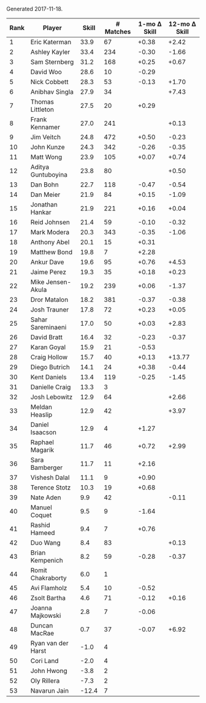 Generated 2017-11-18.

| Rank | Player             | Skill | # Matches | 1-mo Δ Skill | 12-mo Δ Skill |
|------|--------------------|-------|-----------|--------------|---------------|
|    1 | Eric Katerman      |  33.9 |        67 |        +0.38 |         +2.42 |
|    2 | Ashley Kayler      |  33.4 |       234 |        -0.30 |         -1.66 |
|    3 | Sam Sternberg      |  31.2 |       168 |        +0.25 |         +0.67 |
|    4 | David Woo          |  28.6 |        10 |        -0.29 |               |
|    5 | Nick Cobbett       |  28.3 |        53 |        -0.13 |         +1.70 |
|    6 | Anibhav Singla     |  27.9 |        34 |              |         +7.43 |
|    7 | Thomas Littleton   |  27.5 |        20 |        +0.29 |               |
|    8 | Frank Kennamer     |  27.0 |       241 |              |         +0.13 |
|    9 | Jim Veitch         |  24.8 |       472 |        +0.50 |         -0.23 |
|   10 | John Kunze         |  24.3 |       342 |        -0.26 |         -0.35 |
|   11 | Matt Wong          |  23.9 |       105 |        +0.07 |         +0.74 |
|   12 | Aditya Guntuboyina |  23.8 |        80 |              |         +0.50 |
|   13 | Dan Bohn           |  22.7 |       118 |        -0.47 |         -0.54 |
|   14 | Dan Meier          |  21.9 |        84 |        +0.15 |         -1.09 |
|   15 | Jonathan Hankar    |  21.9 |       221 |        +0.16 |         +0.04 |
|   16 | Reid Johnsen       |  21.4 |        59 |        -0.10 |         -0.32 |
|   17 | Mark Modera        |  20.3 |       343 |        -0.35 |         -1.06 |
|   18 | Anthony Abel       |  20.1 |        15 |        +0.31 |               |
|   19 | Matthew Bond       |  19.8 |         7 |        +2.28 |               |
|   20 | Ankur Dave         |  19.6 |        95 |        +0.76 |         +4.53 |
|   21 | Jaime Perez        |  19.3 |        35 |        +0.18 |         +0.23 |
|   22 | Mike Jensen-Akula  |  19.2 |       239 |        +0.06 |         -1.37 |
|   23 | Dror Matalon       |  18.2 |       381 |        -0.37 |         -0.38 |
|   24 | Josh Trauner       |  17.8 |        72 |        +0.23 |         +0.05 |
|   25 | Sahar Sareminaeni  |  17.0 |        50 |        +0.03 |         +2.83 |
|   26 | David Bratt        |  16.4 |        32 |        -0.23 |         -0.37 |
|   27 | Karan Goyal        |  15.9 |        21 |        -0.53 |               |
|   28 | Craig Hollow       |  15.7 |        40 |        +0.13 |        +13.77 |
|   29 | Diego Butrich      |  14.1 |        24 |        +0.38 |         -0.44 |
|   30 | Kent Daniels       |  13.4 |       119 |        -0.25 |         -1.45 |
|   31 | Danielle Craig     |  13.3 |         3 |              |               |
|   32 | Josh Lebowitz      |  12.9 |        64 |              |         +2.66 |
|   33 | Meldan Heaslip     |  12.9 |        42 |              |         +3.97 |
|   34 | Daniel Isaacson    |  12.9 |         4 |        +1.27 |               |
|   35 | Raphael Magarik    |  11.7 |        46 |        +0.72 |         +2.99 |
|   36 | Sara Bamberger     |  11.7 |        11 |        +2.16 |               |
|   37 | Vishesh Dalal      |  11.1 |         9 |        +0.90 |               |
|   38 | Terence Stotz      |  10.3 |        19 |        +0.68 |               |
|   39 | Nate Aden          |   9.9 |        42 |              |         -0.11 |
|   40 | Manuel Coquet      |   9.5 |         9 |        -1.64 |               |
|   41 | Rashid Hameed      |   9.4 |         7 |        +0.76 |               |
|   42 | Duo Wang           |   8.4 |        83 |              |         +0.13 |
|   43 | Brian Kempenich    |   8.2 |        59 |        -0.28 |         -0.37 |
|   44 | Romit Chakraborty  |   6.0 |         1 |              |               |
|   45 | Avi Flamholz       |   5.4 |        10 |        -0.52 |               |
|   46 | Zsolt Bartha       |   4.6 |        71 |        -0.12 |         +0.16 |
|   47 | Joanna Majkowski   |   2.8 |         7 |        -0.06 |               |
|   48 | Duncan MacRae      |   0.7 |        37 |        -0.07 |         +6.92 |
|   49 | Ryan van der Harst |  -1.0 |         4 |              |               |
|   50 | Cori Land          |  -2.0 |         4 |              |               |
|   51 | John Hwong         |  -3.8 |         2 |              |               |
|   52 | Oly Rillera        |  -7.3 |         2 |              |               |
|   53 | Navarun Jain       | -12.4 |         7 |              |               |